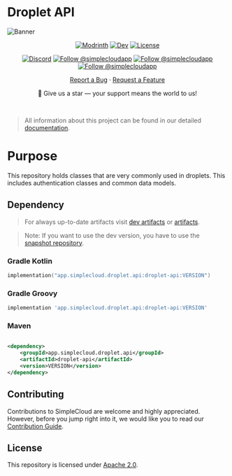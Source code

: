 # Droplet API

![Banner][banner]

<div align="center">

[![Modrinth][badge-modrinth]][modrinth]
[![Dev][badge-dev]][dev]
[![License][badge-license]][license]
<br>

[![Discord][badge-discord]][social-discord]
[![Follow @simplecloudapp][badge-x]][social-x]
[![Follow @simplecloudapp][badge-bluesky]][social-bluesky]
[![Follow @simplecloudapp][badge-youtube]][social-youtube]
<br>

[Report a Bug][issue-bug-report]
·
[Request a Feature][issue-feature-request]
<br>

🌟 Give us a star — your support means the world to us!
</div>
<br>

> All information about this project can be found in our detailed [documentation][docs-thisproject].

# Purpose

This repository holds classes that are very commonly used in droplets. This includes authentication classes and common
data models.

## Dependency

> For always up-to-date artifacts visit [dev artifacts][dev-artifacts] or [artifacts][artifacts].

> Note: If you want to use the dev version, you have to use the [snapshot repository][snapshots].

### Gradle Kotlin

```kt
implementation("app.simplecloud.droplet.api:droplet-api:VERSION")
```

### Gradle Groovy

```groovy
implementation 'app.simplecloud.droplet.api:droplet-api:VERSION'
```

### Maven

```xml

<dependency>
    <groupId>app.simplecloud.droplet.api</groupId>
    <artifactId>droplet-api</artifactId>
    <version>VERSION</version>
</dependency>
```

## Contributing

Contributions to SimpleCloud are welcome and highly appreciated. However, before you jump right into it, we would like
you to read our [Contribution Guide][docs-contribute].

## License

This repository is licensed under [Apache 2.0][license].


<!-- LINK GROUP -->

<!-- ✅ PLEASE EDIT -->

[banner]: https://raw.githubusercontent.com/simplecloudapp/branding/refs/heads/main/readme/banner/simplecloud.png

[issue-bug-report]: https://github.com/theSimpleCloud/droplet-api/issues/new?labels=bug&projects=template=01_BUG-REPORT.yml&title=%5BBUG%5D+%3Ctitle%3E

[issue-feature-request]: https://github.com/theSimpleCloud/droplet-api/discussions/new?category=ideas

[docs-thisproject]: https://docs.simplecloud.app/droplet

[docs-contribute]: https://docs.simplecloud.app/contribute

[modrinth]: https://modrinth.com/organization/simplecloud

[maven-central]: https://central.sonatype.com/artifact/app.simplecloud.controller/controller-api

[dev]: https://repo.simplecloud.app/#/snapshots/app/simplecloud/droplet/api/droplet-api


[artifacts]: https://repo.simplecloud.app/#/snapshots/app/simplecloud/droplet/api/droplet-api

[dev-artifacts]: https://repo.simplecloud.app/#/snapshots/app/simplecloud/droplet/api/droplet-api

[badge-maven-central]: https://img.shields.io/maven-central/v/app.simplecloud.droplet.api/droplet-api?labelColor=18181b&style=flat-square&color=65a30d&label=Release

[badge-dev]: https://repo.simplecloud.app/api/badge/latest/snapshots/app/simplecloud/droplet/api/droplet-api?name=Dev&style=flat-square&color=0ea5e9

<!-- ⛔ DON'T TOUCH -->

[license]: https://opensource.org/licenses/Apache-2.0

[snapshots]: https://repo.simplecloud.app/#/snapshots

[social-x]: https://x.com/simplecloudapp

[social-bluesky]: https://bsky.app/profile/simplecloud.app

[social-youtube]: https://www.youtube.com/@thesimplecloud9075

[social-discord]: https://discord.simplecloud.app

[badge-modrinth]: https://img.shields.io/badge/modrinth-18181b.svg?style=flat-square&logo=modrinth

[badge-license]: https://img.shields.io/badge/apache%202.0-blue.svg?style=flat-square&label=license&labelColor=18181b&style=flat-square&color=e11d48

[badge-discord]: https://img.shields.io/badge/Community_Discord-d95652.svg?style=flat-square&logo=discord&color=27272a

[badge-x]: https://img.shields.io/badge/Follow_@simplecloudapp-d95652.svg?style=flat-square&logo=x&color=27272a

[badge-bluesky]: https://img.shields.io/badge/Follow_@simplecloud.app-d95652.svg?style=flat-square&logo=bluesky&color=27272a

[badge-youtube]: https://img.shields.io/badge/youtube-d95652.svg?style=flat-square&logo=youtube&color=27272a
